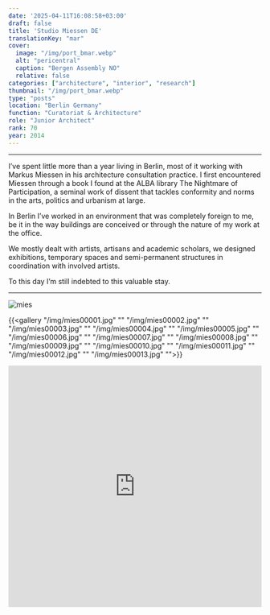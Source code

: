 ```yaml
---
date: '2025-04-11T16:08:58+03:00'
draft: false
title: 'Studio Miessen DE'
translationKey: "mar"
cover:
  image: "/img/port_bmar.webp"
  alt: "pericentral"
  caption: "Bergen Assembly NO"
  relative: false 
categories: ["architecture", "interior", "research"]
thumbnail: "/img/port_bmar.webp"
type: "posts"
location: "Berlin Germany"
function: "Curatoriat & Architecture"
role: "Junior Architect"
rank: 70
year: 2014
---
```


---
I’ve spent little more than a year living in Berlin, most of it working with Markus Miessen in his architecture consultation practice. I first encountered Miessen through a book I found at the ALBA library The Nightmare of Participation, a seminal work of dissent that tackles conformity and norms in the arts, politics and urbanism at large.

In Berlin I’ve worked in an environment that was completely foreign to me, be it in the way buildings are conceived or through the nature of my work at the office.

We mostly dealt with artists, artisans and academic scholars, we designed exhibitions, temporary spaces and semi-permanent structures in coordination with involved artists.

To this day I’m still indebted to this valuable stay.

---

![mies](/img/mies00004.jpg)

{{<gallery "/img/mies00001.jpg" "" "/img/mies00002.jpg" "" "/img/mies00003.jpg" "" "/img/mies00004.jpg" "" "/img/mies00005.jpg" "" "/img/mies00006.jpg" "" "/img/mies00007.jpg" "" "/img/mies00008.jpg" "" "/img/mies00009.jpg" "" "/img/mies00010.jpg" "" "/img/mies00011.jpg" "" "/img/mies00012.jpg" "" "/img/mies00013.jpg" "">}}

<iframe src="https://portostap.netlify.app/#mies" width="100%" height="480" style="border:none;"></iframe>